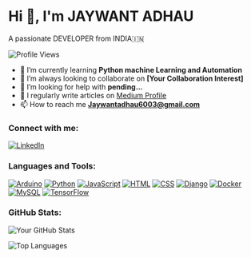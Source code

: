 # Hi 👋, I'm JAYWANT ADHAU
A passionate DEVELOPER from INDIA🇮🇳

![Profile Views](https://komarev.com/ghpvc/?username=Jaywantadh&label=Profile%20views&color=0e75b6&style=flat)

- 🌱 I’m currently learning **Python machine Learning and Automation**
- 👯 I’m always looking to collaborate on **[Your Collaboration Interest]**
- 🤝 I’m looking for help with **pending...**
- 📝 I regularly write articles on [Medium Profile](https://www.blogger.com/blog/posts/7285401529831179197?hl=en-GB&tab=jj)
- 📫 How to reach me **Jaywantadhau6003@gmail.com**

### Connect with me:
[![LinkedIn](https://img.shields.io/badge/-LinkedIn-%230077B5?style=flat-square&logo=linkedin&logoColor=white)](https://linkedin.com/in/jaywant-adhau-12b8bb24b)

### Languages and Tools:
[![Arduino](https://img.shields.io/badge/-Arduino-%2330994C?style=flat-square&logo=arduino&logoColor=white)](https://www.arduino.cc/)
[![Python](https://img.shields.io/badge/-Python-%233776AB?style=flat-square&logo=python&logoColor=white)](https://www.python.org/)
[![JavaScript](https://img.shields.io/badge/-JavaScript-%23323330?style=flat-square&logo=javascript&logoColor=%23F7DF1E)](https://developer.mozilla.org/en-US/docs/Web/JavaScript)
[![HTML](https://img.shields.io/badge/-HTML-%23E34F26?style=flat-square&logo=html5&logoColor=white)](https://developer.mozilla.org/en-US/docs/Web/HTML)
[![CSS](https://img.shields.io/badge/-CSS-%231572B6?style=flat-square&logo=css3&logoColor=white)](https://developer.mozilla.org/en-US/docs/Web/CSS)
[![Django](https://img.shields.io/badge/-Django-%23092E20?style=flat-square&logo=django&logoColor=white)](https://www.djangoproject.com/)
[![Docker](https://img.shields.io/badge/-Docker-%232496ED?style=flat-square&logo=docker&logoColor=white)](https://www.docker.com/)
[![MySQL](https://img.shields.io/badge/-MySQL-%234479A1?style=flat-square&logo=mysql&logoColor=white)](https://www.mysql.com/)
[![TensorFlow](https://img.shields.io/badge/-TensorFlow-%23FF6F00?style=flat-square&logo=tensorflow&logoColor=white)](https://www.tensorflow.org/)

### GitHub Stats:
![Your GitHub Stats](https://github-readme-stats.vercel.app/api?username=Jaywantadh&show_icons=true&theme=dark)

![Top Languages](https://github-readme-stats.vercel.app/api/top-langs/?username=Jaywantadh&layout=compact&theme=dark)
